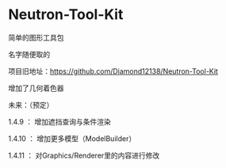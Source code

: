 # Neutron-Tool-Kit

简单的图形工具包

名字随便取的

项目旧地址：https://github.com/Diamond12138/Neutron-Tool-Kit

增加了几何着色器

未来：（预定）

1.4.9 ： 增加遮挡查询与条件渲染

1.4.10 ： 增加更多模型（ModelBuilder）

1.4.11 ： 对Graphics/Renderer里的内容进行修改
